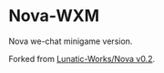 # Nova-WXM

Nova we-chat minigame version.

Forked from [Lunatic-Works/Nova v0.2](https://github.com/Lunatic-Works/Nova/tree/v0.2).